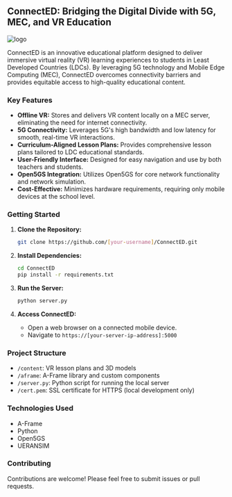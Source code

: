 ## ConnectED: Bridging the Digital Divide with 5G, MEC, and VR Education

![logo](https://github.com/OliviaGrundman94/ConnectED-App/assets/100932591/25ae7e1d-a1dc-4c2f-b64b-981f6f2b257e)


ConnectED is an innovative educational platform designed to deliver immersive virtual reality (VR) learning experiences to students in Least Developed Countries (LDCs). By leveraging 5G technology and Mobile Edge Computing (MEC), ConnectED overcomes connectivity barriers and provides equitable access to high-quality educational content.

### Key Features

* **Offline VR:**  Stores and delivers VR content locally on a MEC server, eliminating the need for internet connectivity.
* **5G Connectivity:** Leverages 5G's high bandwidth and low latency for smooth, real-time VR interactions.
* **Curriculum-Aligned Lesson Plans:** Provides comprehensive lesson plans tailored to LDC educational standards.
* **User-Friendly Interface:** Designed for easy navigation and use by both teachers and students.
* **Open5GS Integration:** Utilizes Open5GS for core network functionality and network simulation.
* **Cost-Effective:** Minimizes hardware requirements, requiring only mobile devices at the school level.

### Getting Started

1. **Clone the Repository:**
   ```bash
   git clone https://github.com/[your-username]/ConnectED.git
   ```

2. **Install Dependencies:**
   ```bash
   cd ConnectED
   pip install -r requirements.txt
   ```

3. **Run the Server:**
   ```bash
   python server.py
   ```

4. **Access ConnectED:**
   - Open a web browser on a connected mobile device.
   - Navigate to `https://[your-server-ip-address]:5000`

### Project Structure

* `/content`: VR lesson plans and 3D models
* `/aframe`: A-Frame library and custom components
* `/server.py`: Python script for running the local server
* `/cert.pem`: SSL certificate for HTTPS (local development only)

### Technologies Used

* A-Frame
* Python
* Open5GS
* UERANSIM

### Contributing

Contributions are welcome! Please feel free to submit issues or pull requests.

